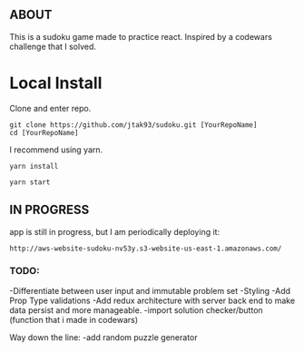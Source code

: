 ## ABOUT
This is a sudoku game made to practice react. Inspired by a codewars challenge that I solved.

# Local Install
Clone and enter repo.
```
git clone https://github.com/jtak93/sudoku.git [YourRepoName]
cd [YourRepoName]
```

I recommend using yarn.

```
yarn install
```

```
yarn start
```

## IN PROGRESS
app is still in progress, but I am periodically deploying it:
```
http://aws-website-sudoku-nv53y.s3-website-us-east-1.amazonaws.com/
```

### TODO:
-Differentiate between user input and immutable problem set
-Styling
-Add Prop Type validations
-Add redux architecture with server back end to make data persist and more manageable.
-import solution checker/button (function that i made in codewars)

Way down the line:
-add random puzzle generator
